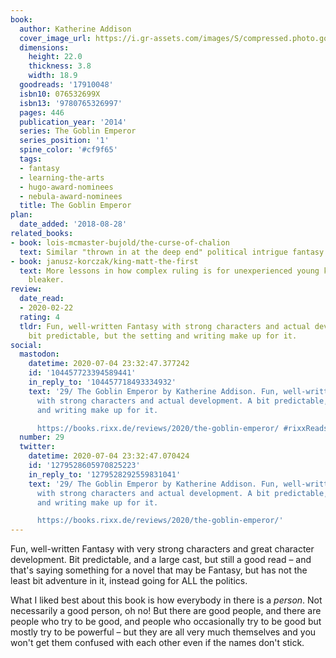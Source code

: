 ```yaml
---
book:
  author: Katherine Addison
  cover_image_url: https://i.gr-assets.com/images/S/compressed.photo.goodreads.com/books/1373039517l/17910048.jpg
  dimensions:
    height: 22.0
    thickness: 3.8
    width: 18.9
  goodreads: '17910048'
  isbn10: 076532699X
  isbn13: '9780765326997'
  pages: 446
  publication_year: '2014'
  series: The Goblin Emperor
  series_position: '1'
  spine_color: '#cf9f65'
  tags:
  - fantasy
  - learning-the-arts
  - hugo-award-nominees
  - nebula-award-nominees
  title: The Goblin Emperor
plan:
  date_added: '2018-08-28'
related_books:
- book: lois-mcmaster-bujold/the-curse-of-chalion
  text: Similar "thrown in at the deep end" political intrigue fantasy.
- book: janusz-korczak/king-matt-the-first
  text: More lessons in how complex ruling is for unexperienced young kings. Much
    bleaker.
review:
  date_read:
  - 2020-02-22
  rating: 4
  tldr: Fun, well-written Fantasy with strong characters and actual development. A
    bit predictable, but the setting and writing make up for it.
social:
  mastodon:
    datetime: 2020-07-04 23:32:47.377242
    id: '104457723394589441'
    in_reply_to: '104457718493334932'
    text: '29/ The Goblin Emperor by Katherine Addison. Fun, well-written Fantasy
      with strong characters and actual development. A bit predictable, but the setting
      and writing make up for it.

      https://books.rixx.de/reviews/2020/the-goblin-emperor/ #rixxReads'
  number: 29
  twitter:
    datetime: 2020-07-04 23:32:47.070424
    id: '1279528605970825223'
    in_reply_to: '1279528292559831041'
    text: '29/ The Goblin Emperor by Katherine Addison. Fun, well-written Fantasy
      with strong characters and actual development. A bit predictable, but the setting
      and writing make up for it.

      https://books.rixx.de/reviews/2020/the-goblin-emperor/'
---
```


Fun, well-written Fantasy with very strong characters and great character development. Bit predictable, and a
large cast, but still a good read – and that's saying something for a novel that may be Fantasy, but has not the
least bit adventure in it, instead going for ALL the politics.

What I liked best about this book is how everybody in there is a *person*. Not necessarily a good person, oh no! But
there are good people, and there are people who try to be good, and people who occasionally try to be good but
mostly try to be powerful – but they are all very much themselves and you won't get them confused with each other even
if the names don't stick.
